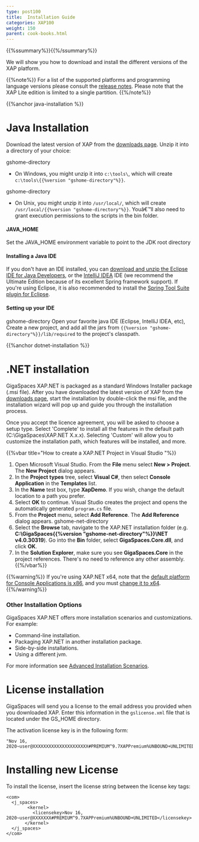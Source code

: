 ```yaml
---
type: post100
title:  Installation Guide
categories: XAP100
weight: 150
parent: cook-books.html
---
```


{{%ssummary%}}{{%/ssummary%}}

We will show you how to download and install the different versions of the  XAP platform.

{{%note%}}
For a list of the supported platforms and programming language versions please consult the [release notes](/release_notes).
Please note that the XAP Lite edition is limited to a single partition.
{{%/note%}}



{{%anchor java-installation %}}

# Java Installation
Download the latest version of XAP from the [downloads page](http://www.gigaspaces.com/xap-download). Unzip it into a directory of your choice:

gshome-directory
* On Windows, you might unzip it into `c:\tools\`, which will create `c:\tools\{{%version "gshome-directory"%}}`.

gshome-directory
* On Unix, you might unzip it into `/usr/local/`, which will create `/usr/local/{{%version "gshome-directory"%}}`. Youâ€™ll also need to grant execution permissions to the scripts in the bin folder.



#### JAVA_HOME
Set the JAVA_HOME environment variable to point to the JDK root directory

#### Installing a Java IDE
If you don't have an IDE installed, you can [download and unzip the Eclipse IDE for Java Developers](http://www.eclipse.org/downloads), or the [IntelliJ IDEA](http://www.jetbrains.com/idea/download/index.html) IDE (we recommend the Ultimate Edition because of its excellent Spring framework support).
If you're using Eclipse, it is also recommended to install the [Spring Tool Suite plugin for Eclipse](http://www.springsource.com/developer/sts).

#### Setting up your IDE

gshome-directory
Open your favorite java IDE (Eclipse, IntelliJ IDEA, etc), Create a new project, and add all the jars from `{{%version "gshome-directory"%}}/lib/required` to the project's classpath.



{{%anchor dotnet-installation %}}

# .NET installation

GigaSpaces XAP.NET is packaged as a standard Windows Installer package (.msi file). After you have downloaded the latest version of XAP from the [downloads page](http://www.gigaspaces.com/xap-download), start the installation by double-click the msi file, and the installation wizard will pop up and guide you through the installation process.

Once you accept the licence agreement, you will be asked to choose a setup type. Select 'Complete' to install all the features in the default path (C:\GigaSpaces\XAP.NET X.x.x). Selecting 'Custom' will allow you to customize the installation path, which features will be installed, and more.



{{%vbar title="How to create a XAP.NET Project in Visual Studio "%}}

1. Open Microsoft Visual Studio. From the **File** menu select **New > Project**. The **New Project** dialog appears.
2. In the **Project types** tree, select **Visual C#**, then select **Console Application** in the **Templates** list.
3. In the **Name** test box, type **XapDemo**. If you wish, change the default location to a path you prefer.
4. Select **OK** to continue. Visual Studio creates the project and opens the automatically generated `program.cs` file.
5. From the **Project** menu, select **Add Reference**. The **Add Reference** dialog appears.
gshome-net-directory
6. Select the **Browse** tab, navigate to the XAP.NET installation folder (e.g. **C:\GigaSpaces\{{%version "gshome-net-directory"%}}\NET v4.0.30319**). Go into the **Bin** folder, select **GigaSpaces.Core.dll**, and click **OK**.
7. In the **Solution Explorer**, make sure you see **GigaSpaces.Core** in the project references. There's no need to reference any other assembly.
{{%/vbar%}}


{{%warning%}}
If you're using XAP.NET x64, note that the [default platform for Console Applications is x86](http://connect.microsoft.com/VisualStudio/feedback/details/455103/new-c-console-application-targets-x86-by-default), and you must [change it to x64](http://msdn.microsoft.com/en-us/library/ms185328.aspx).
{{%/warning%}}


### Other Installation Options

GigaSpaces XAP.NET offers more installation scenarios and customizations. For example:

- Command-line installation.
- Packaging XAP.NET in another installation package.
- Side-by-side installations.
- Using a different jvm.

For more information see [Advanced Installation Scenarios]({{%latestneturl%}}/advanced-installation-scenarios.html).


# License installation

GigaSpaces will send you a license to the email address you provided when you downloaded XAP. Enter this information in the `gslicense.xml` file
that is located under the GS_HOME directory.

The activation license key is in the following form:


```console
"Nov 16, 2020~user@XXXXXXXXXXXXXXXXXXXXX#PREMIUM^9.7XAPPremium%UNBOUND+UNLIMITED"
```

# Installing new License

To install the license, insert the license string between the license key tags:


```console
<com>
  <j_spaces>
        <kernel>
          <licensekey>Nov 16, 2020~user@XXXXXXX#PREMIUM^9.7XAPPremium%UNBOUND+UNLIMITED</licensekey>
       </kernel>
  </j_spaces>
</com>
```
